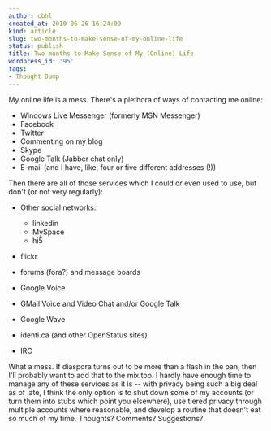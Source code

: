 ```yaml
---
author: cbhl
created_at: 2010-06-26 16:24:09
kind: article
slug: two-months-to-make-sense-of-my-online-life
status: publish
title: Two months to Make Sense of My (Online) Life
wordpress_id: '95'
tags:
- Thought Dump
---
```


My online life is a mess. There's a plethora of ways of contacting me
online:
-   Windows Live Messenger (formerly MSN Messenger)
-   Facebook
-   Twitter
-   Commenting on my blog
-   Skype
-   Google Talk (Jabber chat only)
-   E-mail (and I have, like, four or five different addresses (!))

Then there are all of those services which I could or even used to use,
but don't (or not very regularly):
-   Other social networks:
    -   linkedin
    -   MySpace
    -   hi5

-   flickr
-   forums (fora?) and message boards
-   Google Voice
-   GMail Voice and Video Chat and/or Google Talk
-   Google Wave
-   identi.ca (and other OpenStatus sites)
-   IRC

What a mess. If diaspora turns out to be more than a flash in the pan,
then I'll probably want to add that to the mix too. I hardly have enough
time to manage any of these services as it is -- with privacy being such
a big deal as of late, I think the only option is to shut down some of
my accounts (or turn them into stubs which point you elsewhere), use
tiered privacy through multiple accounts where reasonable, and develop a
routine that doesn't eat so much of my time. Thoughts? Comments?
Suggestions?
